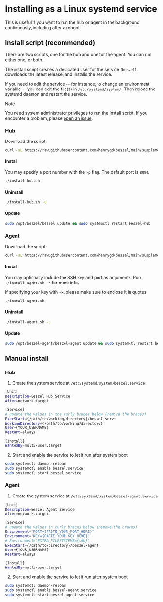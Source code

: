 # Installing as a Linux systemd service

This is useful if you want to run the hub or agent in the background continuously, including after a reboot.

## Install script (recommended)

There are two scripts, one for the hub and one for the agent. You can run either one, or both.

The install script creates a dedicated user for the service (`beszel`), downloads the latest release, and installs the service.

If you need to edit the service -- for instance, to change an environment variable -- you can edit the file(s) in `/etc/systemd/system/`. Then reload the systemd daemon and restart the service.

> [!NOTE]
> You need system administrator privileges to run the install script. If you encounter a problem, please [open an issue](https://github.com/henrygd/beszel/issues/new).

### Hub

Download the script:

```bash
curl -sL https://raw.githubusercontent.com/henrygd/beszel/main/supplemental/scripts/install-hub.sh -o install-hub.sh && chmod +x install-hub.sh
```

#### Install

You may specify a port number with the `-p` flag. The default port is `8090`.

```bash
./install-hub.sh
```

#### Uninstall

```bash
./install-hub.sh -u
```

#### Update

```bash
sudo /opt/beszel/beszel update && sudo systemctl restart beszel-hub
```

### Agent

Download the script:

```bash
curl -sL https://raw.githubusercontent.com/henrygd/beszel/main/supplemental/scripts/install-agent.sh -o install-agent.sh && chmod +x install-agent.sh
```

#### Install

You may optionally include the SSH key and port as arguments. Run `./install-agent.sh -h` for more info.

If specifying your key with `-k`, please make sure to enclose it in quotes.

```bash
./install-agent.sh
```

#### Uninstall

```bash
./install-agent.sh -u
```

#### Update

```bash
sudo /opt/beszel-agent/beszel-agent update && sudo systemctl restart beszel-agent
```

## Manual install

### Hub

1. Create the system service at `/etc/systemd/system/beszel.service`

```bash
[Unit]
Description=Beszel Hub Service
After=network.target

[Service]
# update the values in the curly braces below (remove the braces)
ExecStart={/path/to/working/directory}/beszel serve
WorkingDirectory={/path/to/working/directory}
User={YOUR_USERNAME}
Restart=always

[Install]
WantedBy=multi-user.target
```

2. Start and enable the service to let it run after system boot

```bash
sudo systemctl daemon-reload
sudo systemctl enable beszel.service
sudo systemctl start beszel.service
```

### Agent

1. Create the system service at `/etc/systemd/system/beszel-agent.service`

```bash
[Unit]
Description=Beszel Agent Service
After=network.target

[Service]
# update the values in curly braces below (remove the braces)
Environment="PORT={PASTE_YOUR_PORT_HERE}"
Environment="KEY={PASTE_YOUR_KEY_HERE}"
# Environment="EXTRA_FILESYSTEMS={sdb}"
ExecStart={/path/to/directory}/beszel-agent
User={YOUR_USERNAME}
Restart=always

[Install]
WantedBy=multi-user.target
```

2. Start and enable the service to let it run after system boot

```bash
sudo systemctl daemon-reload
sudo systemctl enable beszel-agent.service
sudo systemctl start beszel-agent.service
```
